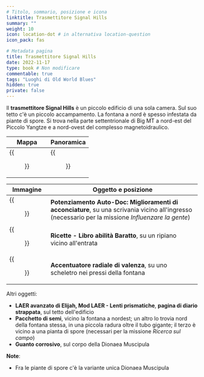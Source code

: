 ```yaml
---
# Titolo, sommario, posizione e icona
linktitle: Trasmettitore Signal Hills
summary: ""
weight: 10
icon: location-dot # in alternativa location-question
icon_pack: fas

# Metadata pagina
title: Trasmettitore Signal Hills
date: 2022-11-17
type: book # Non modificare
commentable: true
tags: "Luoghi di Old World Blues"
hidden: true
private: false
---
```


<div class="fnv">


Il **trasmettitore Signal Hills** è un piccolo edificio di una sola camera. Sul suo tetto c'è un piccolo accampamento. La fontana a nord è spesso infestata da piante di spore. Si trova nella parte settentrionale di Big MT a nord-est del Piccolo Yangtze e a nord-ovest del complesso magnetoidraulico.

| Mappa | Panoramica |
| ----- | ---------- |
|   {{<figure src="fnv/Signal_Hills_transmitter_map.webp">}}      |   {{<figure src="fnv/Signal_Hills_transmitter.webp">}}            | 

| Immagine                                              | Oggetto e posizione                                                                                                                                 |
| ----------------------------------------------------- | --------------------------------------------------------------------------------------------------------------------------------------------------- |
| {{<figure src="fnv/Auto-Doc_upgrade_HSE_Signal_HT.webp">}}              | **Potenziamento Auto-Doc: Miglioramenti di acconciature**, su una scrivania vicino all'ingresso (necessario per la missione _Influenzare la gente_) |
| {{<figure src="fnv/Recipes_Barter_skill_book_holotape.webp">}}          | **Ricette - Libro abilità Baratto**, su un ripiano vicino all'entrata                                                                               |
| {{<figure src="fnv/Dionaea_Muscipula_valence_radii_accentuator.webp">}} | **Accentuatore radiale di valenza**, su uno scheletro nei pressi della fontana                                                                                                                                                    |

Altri oggetti:
- **LAER avanzato di Elijah, Mod LAER - Lenti prismatiche**, **pagina di diario strappata**, sul tetto dell'edificio
- **Pacchetto di semi**, vicino la fontana a nordest; un altro lo trovia nord della fontana stessa, in una piccola radura oltre il tubo gigante; il terzo è vicino a una pianta di spore (necessari per la missione _Ricerca sul campo_)
- **Guanto corrosivo**, sul corpo della Dionaea Muscipula


**Note**:
- Fra le piante di spore c'è la variante unica Dionaea Muscipula

</div>
